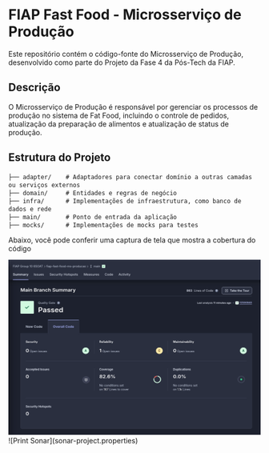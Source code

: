 # FIAP Fast Food - Microsserviço de Produção

Este repositório contém o código-fonte do Microsserviço de Produção, desenvolvido como parte do Projeto da Fase 4 da Pós-Tech da FIAP.

## Descrição

O Microsserviço de Produção é responsável por gerenciar os processos de produção no sistema de Fat Food, incluindo o controle de pedidos, atualização da preparação de alimentos e atualização de status de produção.

## Estrutura do Projeto

```plaintext
├── adapter/    # Adaptadores para conectar domínio a outras camadas ou serviços externos
├── domain/     # Entidades e regras de negócio
├── infra/      # Implementações de infraestrutura, como banco de dados e rede
├── main/       # Ponto de entrada da aplicação
├── mocks/      # Implementações de mocks para testes
```

Abaixo, você pode conferir uma captura de tela que mostra a cobertura do código

<img height="350" src="ms-producao.png" title="Fiap Logo" width="1000"/>
![Print Sonar](sonar-project.properties)

